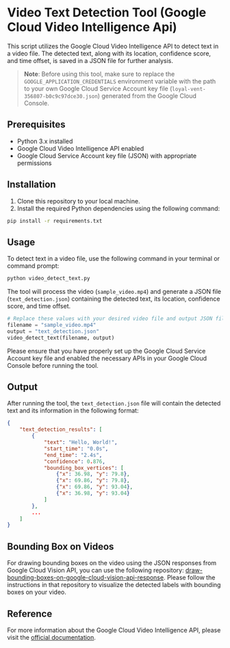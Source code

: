 # Video Text Detection Tool (Google Cloud Video Intelligence Api)


This script utilizes the Google Cloud Video Intelligence API to detect text in a video file. The detected text, along with its location, confidence score, and time offset, is saved in a JSON file for further analysis.

> **Note**: Before using this tool, make sure to replace the `GOOGLE_APPLICATION_CREDENTIALS` environment variable with the path to your own Google Cloud Service Account key file (`loyal-vent-356807-b0c9c97dce30.json`) generated from the Google Cloud Console.

## Prerequisites

- Python 3.x installed
- Google Cloud Video Intelligence API enabled
- Google Cloud Service Account key file (JSON) with appropriate permissions

## Installation

1. Clone this repository to your local machine.
2. Install the required Python dependencies using the following command:

```bash
pip install -r requirements.txt
```

## Usage

To detect text in a video file, use the following command in your terminal or command prompt:

```bash
python video_detect_text.py
```

The tool will process the video (`sample_video.mp4`) and generate a JSON file (`text_detection.json`) containing the detected text, its location, confidence score, and time offset.

```python
# Replace these values with your desired video file and output JSON file paths
filename = "sample_video.mp4"
output = "text_detection.json"
video_detect_text(filename, output)
```

Please ensure that you have properly set up the Google Cloud Service Account key file and enabled the necessary APIs in your Google Cloud Console before running the tool.

## Output

After running the tool, the `text_detection.json` file will contain the detected text and its information in the following format:

```json
{
    "text_detection_results": [
        {
            "text": "Hello, World!",
            "start_time": "0.0s",
            "end_time": "2.4s",
            "confidence": 0.876,
            "bounding_box_vertices": [
                {"x": 36.98, "y": 79.8},
                {"x": 69.86, "y": 79.8},
                {"x": 69.86, "y": 93.04},
                {"x": 36.98, "y": 93.04}
            ]
        },
        ...
    ]
}
```

## Bounding Box on Videos

For drawing bounding boxes on the video using the JSON responses from Google Cloud Vision API, you can use the following repository: [draw-bounding-boxes-on-google-cloud-vision-api-response](https://github.com/raoumairwaheed/draw-bounding-boxes-on-google-cloud-vision-api-response). Please follow the instructions in that repository to visualize the detected labels with bounding boxes on your video.

## Reference

For more information about the Google Cloud Video Intelligence API, please visit the [official documentation](https://cloud.google.com/video-intelligence).
